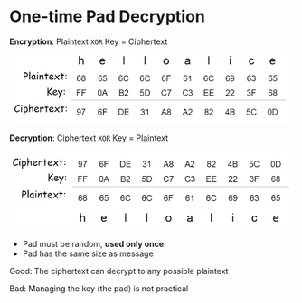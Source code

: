 # One-time Pad Decryption

**Encryption**: Plaintext `XOR` Key = Ciphertext

![](../.gitbook/assets/image%20%2864%29.png)



**Decryption**: Ciphertext `XOR` Key = Plaintext

![](../.gitbook/assets/image%20%2860%29.png)

* Pad must be random, **used only once** 
* Pad has the same size as message



Good: The ciphertext can decrypt to any possible plaintext 

Bad: Managing the key \(the pad\) is not practical

